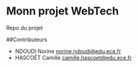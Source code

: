 # Monn projet WebTech

Repo du projet

##Contributeurs
- NDOUDI Norine <norine.ndoudi@edu.ece.fr>
- HASCOËT Camille <camille.hascoet@edu.ece.fr>
